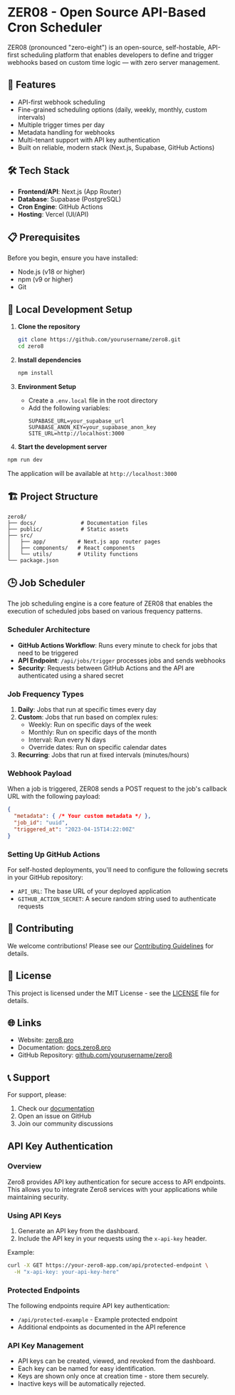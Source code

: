 # ZER08 - Open Source API-Based Cron Scheduler

ZER08 (pronounced "zero-eight") is an open-source, self-hostable, API-first scheduling platform that enables developers to define and trigger webhooks based on custom time logic — with zero server management.

## 🚀 Features

- API-first webhook scheduling
- Fine-grained scheduling options (daily, weekly, monthly, custom intervals)
- Multiple trigger times per day
- Metadata handling for webhooks
- Multi-tenant support with API key authentication
- Built on reliable, modern stack (Next.js, Supabase, GitHub Actions)

## 🛠 Tech Stack

- **Frontend/API**: Next.js (App Router)
- **Database**: Supabase (PostgreSQL)
- **Cron Engine**: GitHub Actions
- **Hosting**: Vercel (UI/API)

## 📋 Prerequisites

Before you begin, ensure you have installed:
- Node.js (v18 or higher)
- npm (v9 or higher)
- Git

## 🔧 Local Development Setup

1. **Clone the repository**
   ```bash
   git clone https://github.com/yourusername/zero8.git
   cd zero8
   ```

2. **Install dependencies**
   ```bash
   npm install
   ```

3. **Environment Setup**
   - Create a `.env.local` file in the root directory
   - Add the following variables:
     ```
     SUPABASE_URL=your_supabase_url
     SUPABASE_ANON_KEY=your_supabase_anon_key
     SITE_URL=http://localhost:3000
     ```

4. **Start the development server**
```bash
npm run dev
   ```
   The application will be available at `http://localhost:3000`

## 🏗️ Project Structure

```
zero8/
├── docs/              # Documentation files
├── public/            # Static assets
├── src/
│   ├── app/          # Next.js app router pages
│   ├── components/   # React components
│   └── utils/        # Utility functions
└── package.json
```

## 🕒 Job Scheduler

The job scheduling engine is a core feature of ZER08 that enables the execution of scheduled jobs based on various frequency patterns.

### Scheduler Architecture
- **GitHub Actions Workflow**: Runs every minute to check for jobs that need to be triggered
- **API Endpoint**: `/api/jobs/trigger` processes jobs and sends webhooks
- **Security**: Requests between GitHub Actions and the API are authenticated using a shared secret

### Job Frequency Types
1. **Daily**: Jobs that run at specific times every day
2. **Custom**: Jobs that run based on complex rules:
   - Weekly: Run on specific days of the week
   - Monthly: Run on specific days of the month
   - Interval: Run every N days
   - Override dates: Run on specific calendar dates
3. **Recurring**: Jobs that run at fixed intervals (minutes/hours)

### Webhook Payload
When a job is triggered, ZER08 sends a POST request to the job's callback URL with the following payload:
```json
{
  "metadata": { /* Your custom metadata */ },
  "job_id": "uuid",
  "triggered_at": "2023-04-15T14:22:00Z"
}
```

### Setting Up GitHub Actions
For self-hosted deployments, you'll need to configure the following secrets in your GitHub repository:
- `API_URL`: The base URL of your deployed application
- `GITHUB_ACTION_SECRET`: A secure random string used to authenticate requests

## 🤝 Contributing

We welcome contributions! Please see our [Contributing Guidelines](docs/CONTRIBUTING.md) for details.

## 📄 License

This project is licensed under the MIT License - see the [LICENSE](LICENSE) file for details.

## 🌐 Links

- Website: [zero8.pro](https://zero8.pro)
- Documentation: [docs.zero8.pro](https://docs.zero8.pro)
- GitHub Repository: [github.com/yourusername/zero8](https://github.com/yourusername/zero8)

## 📞 Support

For support, please:
1. Check our [documentation](https://docs.zero8.pro)
2. Open an issue on GitHub
3. Join our community discussions

## API Key Authentication

### Overview
Zero8 provides API key authentication for secure access to API endpoints. This allows you to integrate Zero8 services with your applications while maintaining security.

### Using API Keys
1. Generate an API key from the dashboard.
2. Include the API key in your requests using the `x-api-key` header.

Example:
```bash
curl -X GET https://your-zero8-app.com/api/protected-endpoint \
  -H "x-api-key: your-api-key-here"
```

### Protected Endpoints
The following endpoints require API key authentication:
- `/api/protected-example` - Example protected endpoint
- Additional endpoints as documented in the API reference

### API Key Management
- API keys can be created, viewed, and revoked from the dashboard.
- Each key can be named for easy identification.
- Keys are shown only once at creation time - store them securely.
- Inactive keys will be automatically rejected.
